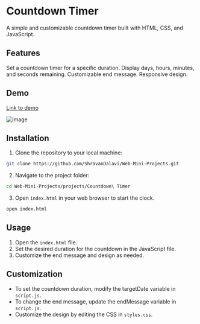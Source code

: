 # Countdown Timer
A simple and customizable countdown timer built with HTML, CSS, and JavaScript.

## Features
Set a countdown timer for a specific duration.
Display days, hours, minutes, and seconds remaining.
Customizable end message.
Responsive design.

## Demo
[Link to demo](https://codepen.io/Shravan-Dalavi/pen/RwzpXrM)


![image](https://github.com/user-attachments/assets/86d9c944-1957-47e7-a473-e1ad059f0e44)

## Installation
1. Clone the repository to your local machine:
```bash
git clone https://github.com/ShravanDalavi/Web-Mini-Projects.git
```
2. Navigate to the project folder:
```bash
cd Web-Mini-Projects/projects/Countdown\ Timer
```
3. Open `index.html` in your web browser to start the clock.
```bash
open index.html
```
## Usage

1. Open the `index.html` file.
2. Set the desired duration for the countdown in the JavaScript file.
3. Customize the end message and design as needed.
   
## Customization
- To set the countdown duration, modify the targetDate variable in `script.js`.
- To change the end message, update the endMessage variable in `script.js`.
- Customize the design by editing the CSS in `styles.css`.
